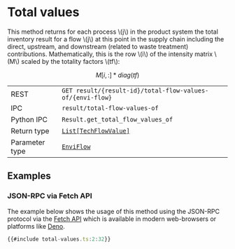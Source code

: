 # Total values

This method returns for each process \\(j\\) in the product system the total
inventory result for a flow \\(j\\) at this point in the supply chain including
the direct, upstream, and downstream (related to waste treatment) contributions.
Mathematically, this is the row \\(i\\) of the intensity matrix \\(M\\) scaled
by the totality factors \\(tf\\):

$$
M[i,:] * diag(tf)
$$

|            |                                                                                 |
|------------|---------------------------------------------------------------------------------|
| REST        | `GET result/{result-id}/total-flow-values-of/{envi-flow}`                      |
| IPC         | `result/total-flow-values-of`                                                  |
| Python IPC  | `Result.get_total_flow_values_of`                                              |
| Return type | [`List[TechFlowValue]`](http://greendelta.github.io/olca-schema/classes/TechFlowValue.html) |
| Parameter type | [`EnviFlow`](http://greendelta.github.io/olca-schema/classes/EnviFlow.html) |


## Examples

### JSON-RPC via Fetch API

The example below shows the usage of this method using the JSON-RPC protocol via
the [Fetch API](https://developer.mozilla.org/en-US/docs/Web/API/Fetch_API)
which is available in modern web-browsers or platforms like
[Deno](https://deno.land/).

```ts
{{#include total-values.ts:2:32}}
```
